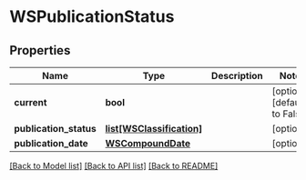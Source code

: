 # WSPublicationStatus

## Properties
Name | Type | Description | Notes
------------ | ------------- | ------------- | -------------
**current** | **bool** |  | [optional] [default to False]
**publication_status** | [**list[WSClassification]**](WSClassification.md) |  | [optional] 
**publication_date** | [**WSCompoundDate**](WSCompoundDate.md) |  | [optional] 

[[Back to Model list]](../README.md#documentation-for-models) [[Back to API list]](../README.md#documentation-for-api-endpoints) [[Back to README]](../README.md)


